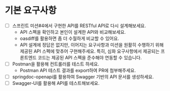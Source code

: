 # 기본 요구사항

- [ ] 스프린트 미션#4에서 구현한 API를 RESTful API로 다시 설계해보세요.
    - API 스펙을 확인하고 본인이 설계한 API와 비교해보세요.
    - oasdiff를 활용하면 좀 더 수월하게 비교할 수 있어요.
    - API 설계에 정답은 없지만, 이어지는 요구사항과 미션을 원활히 수행하기 위해 제공된 API 스펙에 맞추어 구현해주세요.
      특히, 심화 요구사항에서 제공되는 프론트엔드 코드는 제공된 API 스펙을 준수해야 연동할 수 있습니다.
- [ ] Postman을 활용해 컨트롤러를 테스트 하세요.
    - Postman API 테스트 결과를 export하여 PR에 첨부해주세요.
- [ ] springdoc-openapi를 활용하여 Swagger 기반의 API 문서를 생성하세요.
- [ ] Swagger-UI를 활용해 API를 테스트해보세요.
